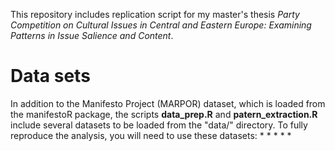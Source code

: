 This repository includes replication script for my master's thesis *Party Competition on Cultural Issues in Central and Eastern Europe: Examining Patterns in Issue Salience and Content*.

# Data sets

In addition to the Manifesto Project (MARPOR) dataset, which is loaded from the manifestoR package, the scripts **data_prep.R** and **patern_extraction.R** include several datasets to be loaded from the "data/" directory. To fully reproduce the analysis, you will need to use these datasets: 
* 
*
*
*
*

